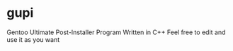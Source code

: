 # gupi
Gentoo Ultimate Post-Installer Program Written in C++ 
Feel free to edit and use it as you want
